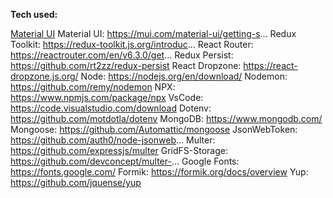 **Tech used:**




[Material UI](https://mui.com/material-ui/getting-started/installation/)
Material UI: https://mui.com/material-ui/getting-s...
Redux Toolkit: https://redux-toolkit.js.org/introduc...
React Router: https://reactrouter.com/en/v6.3.0/get...
Redux Persist: https://github.com/rt2zz/redux-persist
React Dropzone: https://react-dropzone.js.org/
Node: https://nodejs.org/en/download/
Nodemon: https://github.com/remy/nodemon
NPX: https://www.npmjs.com/package/npx
VsCode: https://code.visualstudio.com/download
Dotenv: https://github.com/motdotla/dotenv
MongoDB: https://www.mongodb.com/
Mongoose: https://github.com/Automattic/mongoose
JsonWebToken: https://github.com/auth0/node-jsonweb...
Multer: https://github.com/expressjs/multer
GridFS-Storage: https://github.com/devconcept/multer-...
Google Fonts: https://fonts.google.com/
Formik: https://formik.org/docs/overview
Yup: https://github.com/jquense/yup
